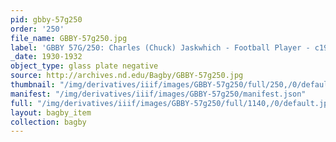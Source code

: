 ```yaml
---
pid: gbby-57g250
order: '250'
file_name: GBBY-57g250.jpg
label: 'GBBY 57G/250: Charles (Chuck) Jaskwhich - Football Player - c1930-1932'
_date: 1930-1932
object_type: glass plate negative
source: http://archives.nd.edu/Bagby/GBBY-57g250.jpg
thumbnail: "/img/derivatives/iiif/images/GBBY-57g250/full/250,/0/default.jpg"
manifest: "/img/derivatives/iiif/images/GBBY-57g250/manifest.json"
full: "/img/derivatives/iiif/images/GBBY-57g250/full/1140,/0/default.jpg"
layout: bagby_item
collection: bagby
---
```

